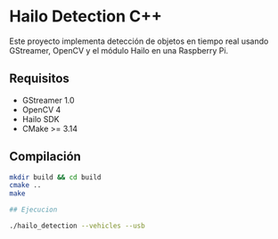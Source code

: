 # Hailo Detection C++

Este proyecto implementa detección de objetos en tiempo real usando GStreamer, OpenCV y el módulo Hailo en una Raspberry Pi.

## Requisitos

- GStreamer 1.0
- OpenCV 4
- Hailo SDK
- CMake >= 3.14

## Compilación

```bash
mkdir build && cd build
cmake ..
make

## Ejecucion

./hailo_detection --vehicles --usb
